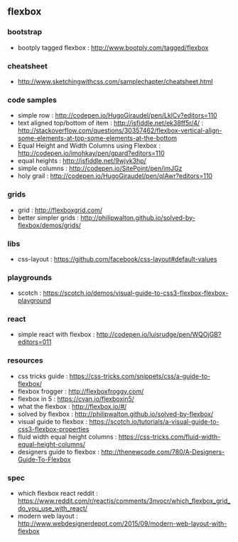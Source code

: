 ## flexbox

### bootstrap
- bootply tagged flexbox : http://www.bootply.com/tagged/flexbox

### cheatsheet
- http://www.sketchingwithcss.com/samplechapter/cheatsheet.html

### code samples
- simple row : http://codepen.io/HugoGiraudel/pen/LklCv?editors=110
- text aligned top/bottom of item : http://jsfiddle.net/ek38ff5r/4/ : http://stackoverflow.com/questions/30357462/flexbox-vertical-align-some-elements-at-top-some-elements-at-the-bottom
- Equal Height and Width Columns using Flexbox : http://codepen.io/imohkay/pen/gpard?editors=110
- equal heights : http://jsfiddle.net/9wjvk3hp/
- simple columns : http://codepen.io/SitePoint/pen/imJGz
- holy grail : http://codepen.io/HugoGiraudel/pen/qIAwr?editors=110

### grids
- grid : http://flexboxgrid.com/
- better simpler grids : http://philipwalton.github.io/solved-by-flexbox/demos/grids/

### libs
- css-layout : https://github.com/facebook/css-layout#default-values

### playgrounds
- scotch : https://scotch.io/demos/visual-guide-to-css3-flexbox-flexbox-playground

### react
- simple react with flexbox : http://codepen.io/luisrudge/pen/WQOjGB?editors=011

### resources
- css tricks guide : https://css-tricks.com/snippets/css/a-guide-to-flexbox/
- flexbox frogger : http://flexboxfroggy.com/
- flexbox in 5 : https://cvan.io/flexboxin5/
- what the flexbox : http://flexbox.io/#/
- solved by flexbox : http://philipwalton.github.io/solved-by-flexbox/
- visual guide to flexbox : https://scotch.io/tutorials/a-visual-guide-to-css3-flexbox-properties
- fluid width equal height columns : https://css-tricks.com/fluid-width-equal-height-columns/
- designers guide to flexbox : http://thenewcode.com/780/A-Designers-Guide-To-Flexbox

### spec
- which flexbox react reddit : https://www.reddit.com/r/reactjs/comments/3nvocr/which_flexbox_grid_do_you_use_with_react/
- modern web layout : http://www.webdesignerdepot.com/2015/09/modern-web-layout-with-flexbox

